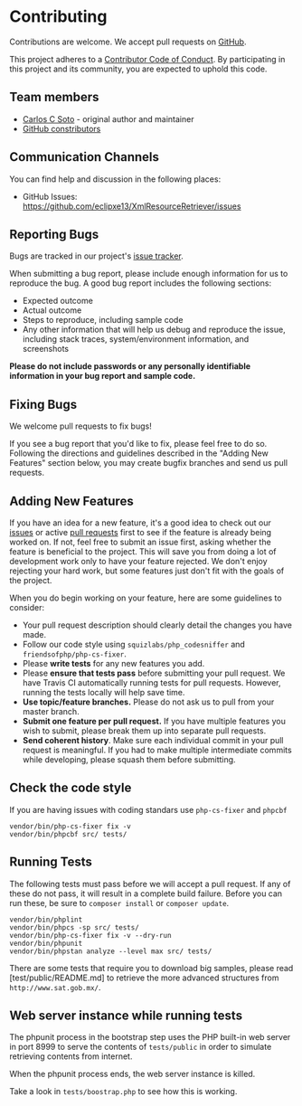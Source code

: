 # Contributing

Contributions are welcome. We accept pull requests on [GitHub](https://github.com/eclipxe13/XmlResourceRetriever).

This project adheres to a
[Contributor Code of Conduct](https://github.com/eclipxe13/XmlResourceRetriever/blob/master/CODE_OF_CONDUCT.md).
By participating in this project and its community, you are expected to uphold this code.

## Team members

* [Carlos C Soto](https://github.com/eclipxe13) - original author and maintainer
* [GitHub constributors](https://github.com/eclipxe13/XmlResourceRetriever/graphs/contributors)

## Communication Channels

You can find help and discussion in the following places:

* GitHub Issues: <https://github.com/eclipxe13/XmlResourceRetriever/issues>

## Reporting Bugs

Bugs are tracked in our project's [issue tracker](https://github.com/eclipxe13/XmlResourceRetriever/issues).

When submitting a bug report, please include enough information for us to reproduce the bug.
A good bug report includes the following sections:

* Expected outcome
* Actual outcome
* Steps to reproduce, including sample code
* Any other information that will help us debug and reproduce the issue, including stack traces, system/environment information, and screenshots

**Please do not include passwords or any personally identifiable information in your bug report and sample code.**

## Fixing Bugs

We welcome pull requests to fix bugs!

If you see a bug report that you'd like to fix, please feel free to do so.
Following the directions and guidelines described in the "Adding New Features"
section below, you may create bugfix branches and send us pull requests.

## Adding New Features

If you have an idea for a new feature, it's a good idea to check out our
[issues](https://github.com/eclipxe13/XmlResourceRetriever/issues) or active
[pull requests](https://github.com/eclipxe13/XmlResourceRetriever/pulls)
first to see if the feature is already being worked on.
If not, feel free to submit an issue first, asking whether the feature is beneficial to the project.
This will save you from doing a lot of development work only to have your feature rejected.
We don't enjoy rejecting your hard work, but some features just don't fit with the goals of the project.

When you do begin working on your feature, here are some guidelines to consider:

* Your pull request description should clearly detail the changes you have made.
* Follow our code style using `squizlabs/php_codesniffer` and `friendsofphp/php-cs-fixer`.
* Please **write tests** for any new features you add.
* Please **ensure that tests pass** before submitting your pull request. We have Travis CI automatically running tests for pull requests. However, running the tests locally will help save time.
* **Use topic/feature branches.** Please do not ask us to pull from your master branch.
* **Submit one feature per pull request.** If you have multiple features you wish to submit, please break them up into separate pull requests.
* **Send coherent history**. Make sure each individual commit in your pull request is meaningful. If you had to make multiple intermediate commits while developing, please squash them before submitting.

## Check the code style

If you are having issues with coding standars use `php-cs-fixer` and `phpcbf`

```shell
vendor/bin/php-cs-fixer fix -v
vendor/bin/phpcbf src/ tests/
```

## Running Tests

The following tests must pass before we will accept a pull request.
If any of these do not pass, it will result in a complete build failure.
Before you can run these, be sure to `composer install` or `composer update`.

```shell
vendor/bin/phplint
vendor/bin/phpcs -sp src/ tests/
vendor/bin/php-cs-fixer fix -v --dry-run
vendor/bin/phpunit
vendor/bin/phpstan analyze --level max src/ tests/
```

There are some tests that require you to download big samples, please read [test/public/README.md] to
retrieve the more advanced structures from `http://www.sat.gob.mx/`. 

## Web server instance while running tests

The phpunit process in the bootstrap step uses the PHP built-in web server in port 8999 to serve the contents
of `tests/public` in order to simulate retrieving contents from internet.

When the phpunit process ends, the web server instance is killed.

Take a look in `tests/boostrap.php` to see how this is working.  
